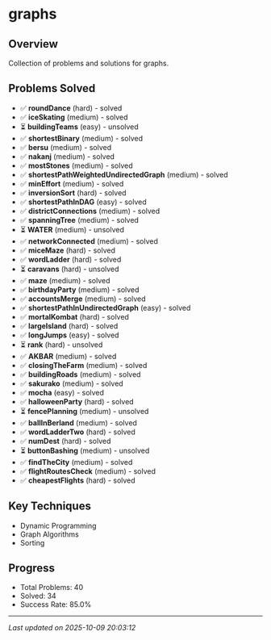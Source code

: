 # graphs

## Overview
Collection of problems and solutions for graphs.

## Problems Solved
- ✅ **roundDance** (hard) - solved
- ✅ **iceSkating** (medium) - solved
- ⏳ **buildingTeams** (easy) - unsolved
- ✅ **shortestBinary** (medium) - solved
- ✅ **bersu** (medium) - solved
- ✅ **nakanj** (medium) - solved
- ✅ **mostStones** (medium) - solved
- ✅ **shortestPathWeightedUndirectedGraph** (medium) - solved
- ✅ **minEffort** (medium) - solved
- ✅ **inversionSort** (hard) - solved
- ✅ **shortestPathInDAG** (easy) - solved
- ✅ **districtConnections** (medium) - solved
- ✅ **spanningTree** (medium) - solved
- ⏳ **WATER** (medium) - unsolved
- ✅ **networkConnected** (medium) - solved
- ✅ **miceMaze** (hard) - solved
- ✅ **wordLadder** (hard) - solved
- ⏳ **caravans** (hard) - unsolved
- ✅ **maze** (medium) - solved
- ✅ **birthdayParty** (medium) - solved
- ✅ **accountsMerge** (medium) - solved
- ✅ **shortestPathInUndirectedGraph** (easy) - solved
- ✅ **mortalKombat** (hard) - solved
- ✅ **largeIsland** (hard) - solved
- ✅ **longJumps** (easy) - solved
- ⏳ **rank** (hard) - unsolved
- ✅ **AKBAR** (medium) - solved
- ✅ **closingTheFarm** (medium) - solved
- ✅ **buildingRoads** (medium) - solved
- ✅ **sakurako** (medium) - solved
- ✅ **mocha** (easy) - solved
- ✅ **halloweenParty** (hard) - solved
- ⏳ **fencePlanning** (medium) - unsolved
- ✅ **ballInBerland** (medium) - solved
- ✅ **wordLadderTwo** (hard) - solved
- ✅ **numDest** (hard) - solved
- ⏳ **buttonBashing** (medium) - unsolved
- ✅ **findTheCity** (medium) - solved
- ✅ **flightRoutesCheck** (medium) - solved
- ✅ **cheapestFlights** (hard) - solved

## Key Techniques
- Dynamic Programming
- Graph Algorithms
- Sorting

## Progress
- Total Problems: 40
- Solved: 34
- Success Rate: 85.0%

---
*Last updated on 2025-10-09 20:03:12*
